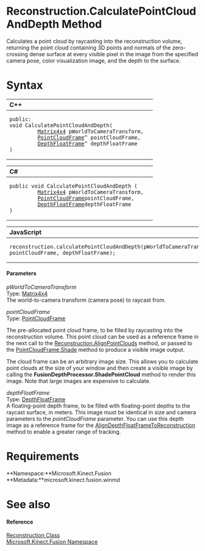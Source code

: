 Reconstruction.CalculatePointCloudAndDepth Method  
=================================================  

Calculates a point cloud by raycasting into the reconstruction volume, returning the point cloud containing 3D points and normals of the zero-crossing dense surface at every visible pixel in the image from the specified camera pose, color visualization image, and the depth to the surface. <span id="syntaxSection"></span>

Syntax  
======  

<table>
<colgroup>
<col width="100%" />
</colgroup>
<thead>
<tr class="header">
<th align="left">C++</th>
</tr>
</thead>
<tbody>
<tr class="odd">
<td align="left"><pre><code>public:  
void CalculatePointCloudAndDepth(  
         <a href="../../Matrix4x4_Structure.md">Matrix4x4</a> pWorldToCameraTransform,  
         <a href="../../PointCloudFrame_Class.md">PointCloudFrame</a>^ pointCloudFrame,  
         <a href="../../DepthFloatFrame_Class.md">DepthFloatFrame</a>^ depthFloatFrame  
)</code></pre></td>
</tr>
</tbody>
</table>

<table>
<colgroup>
<col width="100%" />
</colgroup>
<thead>
<tr class="header">
<th align="left">C#</th>
</tr>
</thead>
<tbody>
<tr class="odd">
<td align="left"><pre><code>public void CalculatePointCloudAndDepth (  
         <a href="../../Matrix4x4_Structure.md">Matrix4x4</a> pWorldToCameraTransform,  
         <a href="../../PointCloudFrame_Class.md">PointCloudFrame</a>pointCloudFrame,  
         <a href="../../DepthFloatFrame_Class.md">DepthFloatFrame</a>depthFloatFrame  
)</code></pre></td>
</tr>
</tbody>
</table>

<table>
<colgroup>
<col width="100%" />
</colgroup>
<thead>
<tr class="header">
<th align="left">JavaScript</th>
</tr>
</thead>
<tbody>
<tr class="odd">
<td align="left"><pre><code>reconstruction.calculatePointCloudAndDepth(pWorldToCameraTransform, pointCloudFrame, depthFloatFrame);</code></pre></td>
</tr>
</tbody>
</table>

<span id="ID4EG"></span>
#### Parameters  

*pWorldToCameraTransform*    
Type: [Matrix4x4](../../Matrix4x4_Structure.md)  
The world-to-camera transform (camera pose) to raycast from.  

*pointCloudFrame*    
Type: [PointCloudFrame](../../PointCloudFrame_Class.md)  

The pre-allocated point cloud frame, to be filled by raycasting into the reconstruction volume. This point cloud can be used as a reference frame in the next call to the [Reconstruction.AlignPointClouds](AlignPointClouds_Method.md) method, or passed to the [PointCloudFrame.Shade](../../PointCloudFrame_Class/Methods/Shade_Method.md) method to produce a visible image output.  

The cloud frame can be an arbitrary image size. This allows you to calculate point clouds at the size of your window and then create a visible image by calling the **FusionDepthProcessor.ShadePointCloud** method to render this image. Note that large images are expensive to calculate.  

*depthFloatFrame*    
Type: [DepthFloatFrame](../../DepthFloatFrame_Class.md)  
 A floating-point depth frame, to be filled with floating-point depths to the raycast surface, in meters. This image must be identical in size and camera parameters to the *pointCloudFrame* parameter. You can use this depth image as a reference frame for the [AlignDepthFloatFrameToReconstruction](../../ColorReconstruction_Class/Methods/AlignDepthFloatFrameToRe.md) method to enable a greater range of tracking.  

<span id="requirements"></span>

Requirements  
============  

**Namespace:**Microsoft.Kinect.Fusion  
**Metadata:**microsoft.kinect.fusion.winmd  

<span id="ID4ECC"></span>

See also  
========  

<span id="ID4EEC"></span>
#### Reference  

[Reconstruction Class](../../Reconstruction_Class.md)  
 [Microsoft.Kinect.Fusion Namespace](../../../Kinect.Fusion.md)  



<!--Please do not edit the data in the comment block below.-->
<!--
TOCTitle : CalculatePointCloudAndDepth Method
RLTitle : Reconstruction.CalculatePointCloudAndDepth Method
KeywordK : CalculatePointCloudAndDepth method
KeywordK : Reconstruction.CalculatePointCloudAndDepth method
KeywordF : Microsoft.Kinect.Fusion.Reconstruction.CalculatePointCloudAndDepth
KeywordF : Reconstruction.CalculatePointCloudAndDepth
KeywordF : CalculatePointCloudAndDepth
KeywordF : Microsoft.Kinect.Fusion.Reconstruction.CalculatePointCloudAndDepth(Microsoft.Kinect.Fusion.Matrix4x4,Microsoft.Kinect.Fusion.PointCloudFrame,Microsoft.Kinect.Fusion.DepthFloatFrame)
KeywordA : M:Microsoft.Kinect.Fusion.Reconstruction.CalculatePointCloudAndDepth(Microsoft.Kinect.Fusion.Matrix4x4,Microsoft.Kinect.Fusion.PointCloudFrame,Microsoft.Kinect.Fusion.DepthFloatFrame)
AssetID : M:Microsoft.Kinect.Fusion.Reconstruction.CalculatePointCloudAndDepth(Microsoft.Kinect.Fusion.Matrix4x4,Microsoft.Kinect.Fusion.PointCloudFrame,Microsoft.Kinect.Fusion.DepthFloatFrame)
Locale : en-us
CommunityContent : 1
APIType : Managed
APILocation : microsoft.kinect.fusion.winmd
APIName : Microsoft.Kinect.Fusion.Reconstruction.CalculatePointCloudAndDepth
TargetOS : Windows
TopicType : kbSyntax
DevLang : VB
DevLang : CSharp
DevLang : JavaScript
DevLang : C++
DocSet : K4Wv2
ProjType : K4Wv2Proj
Technology : Kinect for Windows
Product : Kinect for Windows SDK v2
productversion : 20
-->
